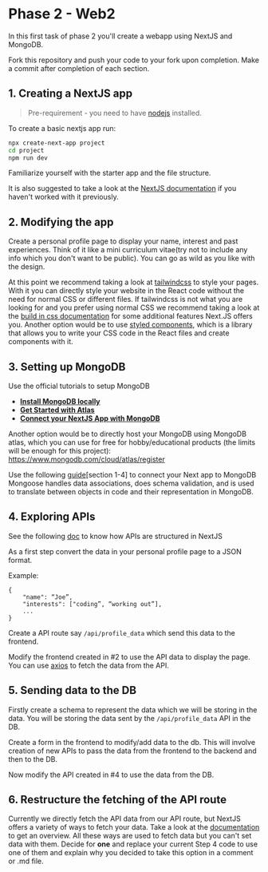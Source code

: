 # Phase 2 - Web2

In this first task of phase 2 you'll create a webapp using NextJS and MongoDB.

Fork this repository and push your code to your fork upon completion. Make a commit after completion of each section.



## 1. Creating a NextJS app

> Pre-requirement - you need to have  [nodejs](https://nodejs.org/en/) installed.

To create a basic nextjs app run:
```bash
npx create-next-app project
cd project
npm run dev
```
Familiarize yourself with the starter app and the file structure.

It is also suggested to take a look at the [NextJS documentation](https://nextjs.org/docs/getting-started) if you haven't worked with it previously.

## 2. Modifying the app

Create a personal profile page to display your name, interest and past experiences. Think of it like a mini curriculum vitae(try not to include any info which you don't want to be public). You can go as wild as you like with the design.

At this point we recommend taking a look at [tailwindcss](https://tailwindcss.com/docs/guides/nextjs) to style your pages. With it you can directly style your website in the React code without the need for normal CSS or different files.
If tailwindcss is not what you are looking for and you prefer using normal CSS we recommend taking a look at the [build in css documentation](https://nextjs.org/docs/basic-features/built-in-css-support) for some additional features Next.JS offers you.
Another option would be to use [styled components](https://styled-components.com/), which is a library that allows you to write your CSS code in the React files and create components with it.

## 3. Setting up MongoDB

Use the official tutorials to setup MongoDB

 - **[Install MongoDB locally](https://www.mongodb.com/docs/manual/installation/#std-label-tutorial-installation)**
 - **[Get Started with Atlas](https://www.mongodb.com/docs/atlas/getting-started/)**
 - **[Connect your NextJS App with MongoDB](https://www.mongodb.com/developer/languages/javascript/nextjs-with-mongodb/)**

Another option would be to directly host your MongoDB using MongoDB atlas, which you can use for free for hobby/educational products (the limits will be enough for this project): https://www.mongodb.com/cloud/atlas/register

Use the following [guide](https://itnext.io/using-mongoose-with-next-js-11-b2a08ff2dd3c)[section 1-4] to connect your Next app to MongoDB
Mongoose handles data associations, does schema validation, and is used to translate between objects in code and their representation in MongoDB.

## 4. Exploring APIs

See the following [doc](https://nextjs.org/docs/api-routes/introduction) to know how APIs are structured in NextJS

As a first step convert the data in your personal profile page to a JSON format.

Example:

    {
	    "name": “Joe”,
	    "interests": ["coding”, “working out”],
	    ...
    }
Create a API route say `/api/profile_data` which send this data to the frontend.

Modify the frontend created in #2 to use the API data to display the page.
You can use [axios](https://github.com/axios/axios) to fetch the data from the API.

## 5. Sending data to the DB

Firstly create a schema to represent the data which we will be storing in the data. You will be storing the data sent by the `/api/profile_data` API in the DB.

Create a form in the frontend to modify/add data to the db. This will involve creation of new APIs to pass the data from the frontend to the backend and then to the DB.

Now modify the API created in #4 to use the data from the DB.


## 6. Restructure the fetching of the API route

Currently we directly fetch the API data from our API route, but NextJS offers a variety of ways to fetch your data. Take a look at the [documentation](https://nextjs.org/docs/basic-features/data-fetching/overview) to get an overview.
All these ways are used to fetch data but you can't set data with them. Decide for **one** and replace your current Step 4 code to use one of them and explain why you decided to take this option in a comment or .md file.



